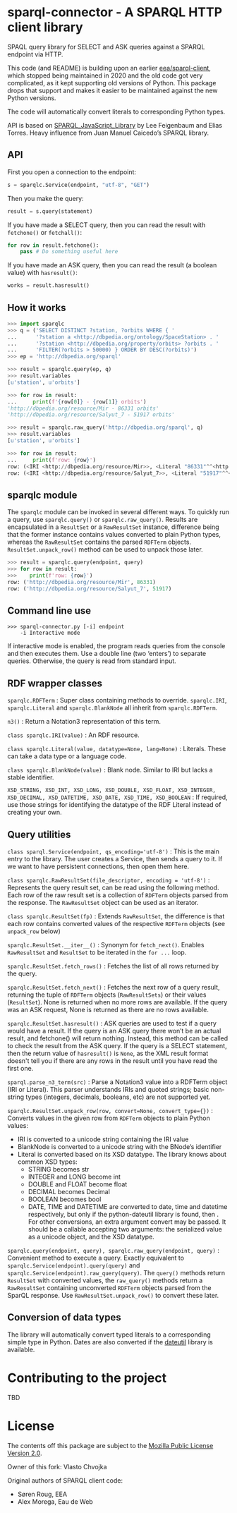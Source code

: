 # sparql-connector - A SPARQL HTTP client library
SPAQL query library for SELECT and ASK queries against a SPARQL endpoint via HTTP.

This code (and README) is building upon an earlier
[eea/sparql-client](https://github.com/eea/sparql-client),
which stopped being maintained in 2020 and the old code got very complicated,
as it kept supporting old versions of Python. This package drops that support
and makes it easier to be maintained against the new Python versions.

The code will automatically convert literals to corresponding Python types.

API is based on
[SPARQL_JavaScript_Library](https://web.archive.org/web/20120518014957/http://www.thefigtrees.net/lee/sw/sparql.js)
by Lee Feigenbaum and Elias Torres. Heavy influence from Juan Manuel
Caicedo’s SPARQL library.

## API

First you open a connection to the endpoint:

```python
s = sparqlc.Service(endpoint, "utf-8", "GET")
```

Then you make the query:

```python
result = s.query(statement)
```

If you have made a SELECT query, then you can read the result with `fetchone()` or `fetchall()`:

```python
for row in result.fetchone():
    pass # Do something useful here
```

If you have made an ASK query, then you can read the result (a boolean value) with `hasresult()`:

```python
works = result.hasresult()
```

## How it works

```python
>>> import sparqlc
>>> q = ('SELECT DISTINCT ?station, ?orbits WHERE { '
...      '?station a <http://dbpedia.org/ontology/SpaceStation> . '
...      '?station <http://dbpedia.org/property/orbits> ?orbits . '
...      'FILTER(?orbits > 50000) } ORDER BY DESC(?orbits)')
>>> ep = 'http://dbpedia.org/sparql'

>>> result = sparqlc.query(ep, q)
>>> result.variables
[u'station', u'orbits']

>>> for row in result:
...     print(f'{row[0]} - {row[1]} orbits')
'http://dbpedia.org/resource/Mir - 86331 orbits'
'http://dbpedia.org/resource/Salyut_7 - 51917 orbits'

>>> result = sparqlc.raw_query('http://dbpedia.org/sparql', q)
>>> result.variables
[u'station', u'orbits']

>>> for row in result:
...     print(f'row: {row}')
row: (<IRI <http://dbpedia.org/resource/Mir>>, <Literal "86331"^^<http://www.w3.org/2001/XMLSchema#int>>)
row: (<IRI <http://dbpedia.org/resource/Salyut_7>>, <Literal "51917"^^<http://www.w3.org/2001/XMLSchema#int>>)
```

## sparqlc module
The `sparqlc` module can be invoked in several different ways.
To quickly run a query, use `sparqlc.query()` or  `sparqlc.raw_query()`.
Results are encapsulated in a `ResultSet` or a `RawResultSet` instance,
difference being that the former instance contains values  converted to
plain Python types, whereas the `RawResultSet` contains the parsed `RDFTerm`
objects. `ResultSet.unpack_row()` method can be used to unpack those later.

```python
>>> result = sparqlc.query(endpoint, query)
>>> for row in result:
>>>    print(f'row: {row}')
row: ('http://dbpedia.org/resource/Mir', 86331)
row: ('http://dbpedia.org/resource/Salyut_7', 51917)
```

## Command line use

```
>>> sparql-connector.py [-i] endpoint
    -i Interactive mode
```

If interactive mode is enabled, the program reads queries from the console and then executes them. 
Use a double line (two ‘enters’) to separate queries.
Otherwise, the query is read from standard input.

## RDF wrapper classes

`sparqlc.RDFTerm`
:   Super class containing methods to override. `sparqlc.IRI`, `sparqlc.Literal` and `sparqlc.BlankNode` all inherit 
from `sparqlc.RDFTerm`.

`n3()`
:   Return a Notation3 representation of this term.

`class sparqlc.IRI(value)`
:   An RDF resource.

`class sparqlc.Literal(value, datatype=None, lang=None)`
:   Literals. These can take a data type or a language code.

`class sparqlc.BlankNode(value)`
:   Blank node. Similar to IRI but lacks a stable identifier.

`XSD_STRING, XSD_INT, XSD_LONG, XSD_DOUBLE, XSD_FLOAT, XSD_INTEGER, XSD_DECIMAL, XSD_DATETIME, XSD_DATE, XSD_TIME, XSD_BOOLEAN`
:   If required, use those strings for identifying the datatype of the RDF Literal instead of creating your own. 

## Query utilities

`class sparql.Service(endpoint, qs_encoding='utf-8')`
:   This is the main entry to the library. The user creates a Service, then sends a query to it. 
If we want to have persistent connections, then open them here.

`class sparqlc.RawResultSet(file_descriptor, encoding = 'utf-8')`
:   Represents the query result set, can be read using the following method. 
Each row of the raw result set is a collection of `RDFTerm` objects parsed from 
the response. The `RawResultSet` object can be used as an iterator.

`class sparqlc.ResultSet(fp)`
:   Extends `RawResultSet`, the difference is that each row contains 
converted values of the respective `RDFTerm` objects (see `unpack_row` below)

`sparqlc.ResultSet.__iter__()`
:   Synonym for `fetch_next()`. 
Enables `RawResultSet` and `ResultSet` to be iterated in the `for ...` loop. 

`sparqlc.ResultSet.fetch_rows()`
:   Fetches the list of all rows returned by the query.

`sparqlc.ResultSet.fetch_next()`
:   Fetches the next row of a query result, returning the tuple of 
`RDFTerm` objects (`RawResultSets`) or their values (`ResultSet`). 
None is returned when no more rows are available. 
If the query was an ASK request, None is returned as there are 
no rows available.

`sparqlc.ResultSet.hasresult()`
:   ASK queries are used to test if a query would have a result. If the query is an ASK query there won’t be 
an actual result, and fetchone() will return nothing. Instead, this method can be called to check the result from 
the ASK query. If the query is a SELECT statement, then the return value of `hasresult()` is `None`, 
as the XML result format doesn't tell you if there are any rows in the result until you have read the first one.

`sparql.parse_n3_term(src)`
:   Parse a Notation3 value into a RDFTerm object (IRI or Literal). This parser understands IRIs and quoted strings; 
basic non-string types (integers, decimals, booleans, etc) are not supported yet.

`sparqlc.ResultSet.unpack_row(row, convert=None, convert_type={})`
:   Converts values in the given row from `RDFTerm` objects to plain Python 
values: 

* IRI is converted to a unicode string containing the IRI value
* BlankNode is converted to a unicode string with the BNode’s identifier
* Literal is converted based on its XSD datatype. The library knows about common XSD types:
    - STRING becomes str
    - INTEGER and LONG become int
    - DOUBLE and FLOAT become float
    - DECIMAL becomes Decimal
    - BOOLEAN becomes bool
    - DATE, TIME and DATETIME are converted to date, time and datetime respectively, 
      but only if the python-dateutil library is found, then . For other conversions, 
      an extra argument convert may be passed. It should be a callable accepting 
      two arguments: the serialized value as a unicode object, and the XSD datatype.

`sparqlc.query(endpoint, query), sparqlc.raw_query(endpoint, query)`
:   Convenient method to execute a query. 
Exactly equivalent to `sparqlc.Service(endpoint).query(query)`
and `sparqlc.Service(endpoint).raw_query(query)`.
The `query()` methods return `ResultSet` with converted values,
the `raw_query()` methods return a `RawResultSet` containing unconverted
`RDFTerm` objects parsed from the SparQL response.
Use `RawResultSet.unpack_row()` to convert these later.

## Conversion of data types
The library will automatically convert typed literals to a corresponding
simple type in Python. Dates are also converted if the 
[dateutil](http://labix.org/python-dateutil) library is available.

# Contributing to the project
TBD

# License
The contents off this package are subject to the 
[Mozilla Public License Version 2.0](https://github.com/vlastocom/sparql2/blob/master/LICENSE).

Owner of this fork: Vlasto Chvojka

Original authors of SPARQL client code:
* Søren Roug, EEA
* Alex Morega, Eau de Web
